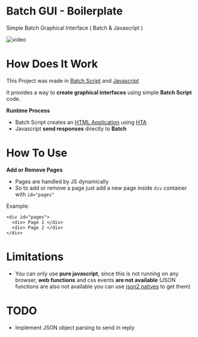 # Batch GUI - Boilerplate
Simple Batch Graphical Interface ( Batch &amp; Javascript )

![video](https://i.ibb.co/MfvkZbv/ezgif-com-gif-maker-3.gif)

# How Does It Work
This Project was made in [Batch  Script](https://en.wikipedia.org/wiki/Batch_file) and [Javascript](https://en.wikipedia.org/wiki/JavaScript)

It provides a way to **create graphical interfaces** using simple **Batch Script** code.

**Runtime Process**
* Batch Script creates an [HTML Application](https://en.wikipedia.org/wiki/HTML_Application) using [HTA](https://en.wikipedia.org/wiki/%22Hello,_World!%22_program)
* Javascript **send responses** directly to **Batch**

# How To Use

**Add or Remove Pages**
* Pages are handled by JS dynamically
* So to add or remove a page just add a new page inside `div` container with `id="pages"`</br>

Example: 

    <div id="pages">
      <div> Page 1 </div>
      <div> Page 2 </div>
    </div>

# Limitations
* You can only use **pure javascript**, since this is not running on any browser, **web functions** and css events **are not available** (JSON functions are also not available you can use [json2 natives](https://github.com/douglascrockford/JSON-js) to get them)

# TODO
* Implement JSON object parsing to send in reply
